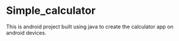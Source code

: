 # Simple_calculator
This is android project built using java to create the calculator app on android devices.

